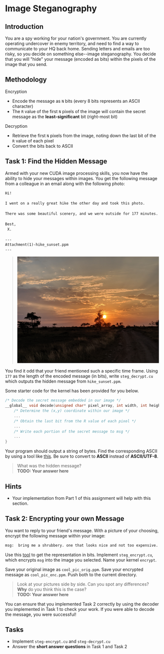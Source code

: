 # Image Steganography
## Introduction
You are a spy working for your nation's government. You are currently operating undercover in enemy territory, and need to find a way to communicate to your HQ back home. Sending letters and emails are too risky, so you decide on something else--image steganography. You decide that you will "hide" your message (encoded as bits) within the pixels of the image that you send.

## Methodology
Encryption
* Encode the message as `N` bits (every 8 bits represents an ASCII character)
* The `R` value of the first `N` pixels of the image will contain the secret message as the **least-significant** bit (right-most bit)

Decryption
* Retrieve the first `N` pixels from the image, noting down the last bit of the `R` value of each pixel
* Convert the bits back to ASCII

## Task 1: Find the Hidden Message
Armed with your new CUDA image processing skills, you now have the ability to hide your messages within images. You get the following message from a colleague in an email along with the following photo:
```txt
Hi!

I went on a really great hike the other day and took this photo.

There was some beautiful scenery, and we were outside for 177 minutes.

Best,
 X.

---
Attachment(1)-hike_sunset.ppm
---
```
>![Safari](../../media/safari.png)

You find it odd that your friend mentioned such a specific time frame. Using `177` as the length of the encoded message (in bits), write `steg_decrypt.cu` which outputs the hidden message from `hike_sunset.ppm`.

Some starter code for the kernel has been provided for you below.
```c
/* Decode the secret message embedded in our image */
__global__ void decode(unsigned char* pixel_array, int width, int height, char* msg) {
    /* Determine the (x,y) coordinate within our image */
    ...
    /* Obtain the last bit from the R value of each pixel */
    ...
    /* Write each portion of the secret message to msg */
    ...
}
```
Your program should output a string of bytes. Find the corresponding ASCII by using a tool like [this](https://www.rapidtables.com/convert/number/index.html). Be sure to convert to **ASCII** instead of **ASCII/UTF-8**.

> What was the hidden message?\
**TODO: Your answer here**

## Hints
* Your implementation from Part 1 of this assignment will help with this section.

## Task 2: Encrypting your own Message
You want to reply to your friend's message. With a picture of your choosing, encrypt the following message within your image:
```txt
msg:  bring me a shrubbery. one that looks nice and not too expensive.
```
Use this [tool](https://www.rapidtables.com/convert/number/index.html) to get the representation in bits. Implement `steg_encrypt.cu`, which encrypts `msg` into the image you selected. Name your kernel `encrypt`.

Save your original image as `cool_pic_orig.ppm`. Save your encrypted message as `cool_pic_enc.ppm`. Push both to the current directory.

> Look at your pictures side by side. Can you spot any differences? **Why** do you think this is the case?\
**TODO: Your answer here**

You can ensure that you implemented Task 2 correctly by using the decoder you implemented in Task 1 to check your work. If you were able to decode the message, you were successful!

## Tasks
* Implement `steg-encrypt.cu` and `steg-decrypt.cu`
* Answer the **short answer questions** in Task 1 and Task 2